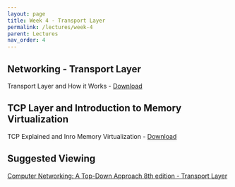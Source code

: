 ```yaml
---
layout: page
title: Week 4 - Transport Layer 
permalink: /lectures/week-4
parent: Lectures
nav_order: 4
---
```


## Networking - Transport Layer

Transport Layer and How it Works - [Download](https://karthikv1392.github.io/cs3301_osn/slides/OSN_L07.pdf)

## TCP Layer and Introduction to Memory Virtualization

TCP Explained and Inro Memory Virtualization - [Download](https://karthikv1392.github.io/cs3301_osn/slides/OSN_L08.pdf)


## Suggested Viewing

[Computer Networking: A Top-Down Approach 8th edition - Transport Layer](https://gaia.cs.umass.edu/kurose_ross/videos/3/)